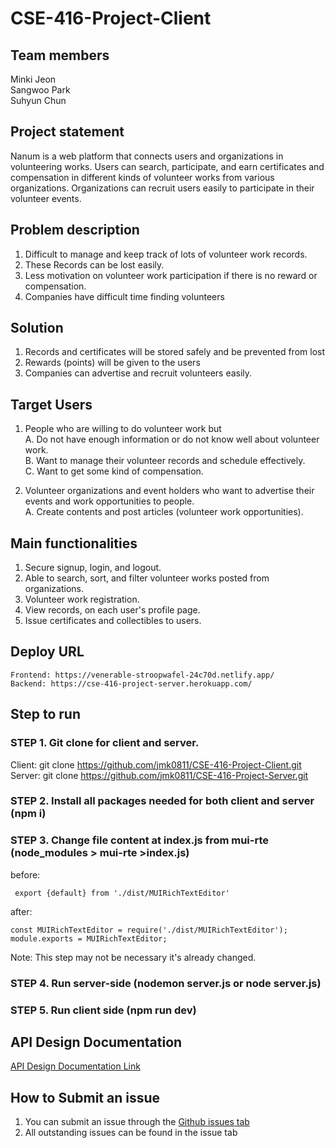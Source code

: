 # CSE-416-Project-Client


## Team members
Minki Jeon  
Sangwoo Park  
Suhyun Chun  


## Project statement
Nanum is a web platform that connects users and organizations in volunteering works. Users can search, participate, and earn certificates and compensation in different kinds of volunteer works from various organizations. Organizations can recruit users easily to participate in their volunteer events.


## Problem description

1. Difficult to manage and keep track of lots of volunteer work records.
2. These Records can be lost easily.
3. Less motivation on volunteer work participation if there is no reward or compensation.
4. Companies have difficult time finding volunteers


## Solution

1. Records and certificates will be stored safely and be prevented from lost
2. Rewards (points) will be given to the users
3. Companies can advertise and recruit volunteers easily.



## Target Users

1.	People who are willing to do volunteer work but  
  A.	Do not have enough information or do not know well about volunteer work.  
  B.	Want to manage their volunteer records and schedule effectively.  
  C.	Want to get some kind of compensation.  
  
2.	Volunteer organizations and event holders who want to advertise their events and work opportunities to people.  
  A.	Create contents and post articles (volunteer work opportunities).  


## Main functionalities

1.	Secure signup, login, and logout.
2.  Able to search, sort, and filter volunteer works posted from organizations. 
3.	Volunteer work registration.
4.	View records, on each user's profile page.
5.	Issue certificates and collectibles to users.


## Deploy URL
	Frontend: https://venerable-stroopwafel-24c70d.netlify.app/
	Backend: https://cse-416-project-server.herokuapp.com/

## Step to run 
### STEP 1. Git clone for client and server. 
Client: git clone https://github.com/jmk0811/CSE-416-Project-Client.git
Server: git clone https://github.com/jmk0811/CSE-416-Project-Server.git

### STEP 2. Install all packages needed for both client and server (npm i)
### STEP 3. Change file content at index.js from mui-rte (node_modules > mui-rte >index.js)

before:
``` 
 export {default} from './dist/MUIRichTextEditor'
```
after:
```
const MUIRichTextEditor = require('./dist/MUIRichTextEditor'); module.exports = MUIRichTextEditor;
```

Note: This step may not be necessary it's already changed.

### STEP 4. Run server-side (nodemon server.js or node server.js)
### STEP 5. Run client side (npm run dev) 


## API Design Documentation

[API Design Documentation Link](https://docs.google.com/spreadsheets/d/1FL2lbrHG2zM9vgd6tAunh98WdouYaGJ2WFJYhZ0gfz4/edit#gid=0)

## How to Submit an issue
1. You can submit an issue through the [Github issues tab](https://github.com/jmk0811/CSE-416-Project-Client/issues)
2. All outstanding issues can be found in the issue tab
